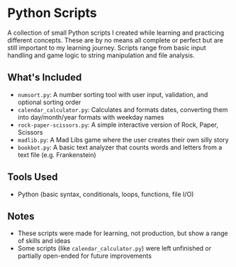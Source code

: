 # Python Scripts

A collection of small Python scripts I created while learning and practicing different concepts. These are by no means all complete or perfect but are still important to my learning journey. Scripts range from basic input handling and game logic to string manipulation and file analysis.

## What's Included
- `numsort.py`: A number sorting tool with user input, validation, and optional sorting order
- `calendar_calculator.py`: Calculates and formats dates, converting them into day/month/year formats with weekday names
- `rock-paper-scissors.py`: A simple interactive version of Rock, Paper, Scissors
- `madlib.py`: A Mad Libs game where the user creates their own silly story
- `bookbot.py`: A basic text analyzer that counts words and letters from a text file (e.g. Frankenstein)

## Tools Used
- Python (basic syntax, conditionals, loops, functions, file I/O)

## Notes
- These scripts were made for learning, not production, but show a range of skills and ideas
- Some scripts (like `calendar_calculator.py`) were left unfinished or partially open-ended for future improvements
